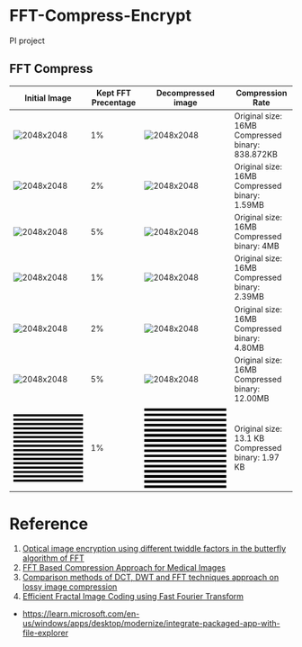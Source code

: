# FFT-Compress-Encrypt
PI project

## FFT Compress


| Initial Image | Kept FFT Precentage | Decompressed image | Compression Rate |
|---|---|---|---|
|![2048x2048](./data/lamp-test_bw.bmp) | 1% | ![2048x2048](./data/lamp-test_bw_compressed_decompressed_01.bmp) | Original size: 16MB <br> Compressed binary: 838.872KB |
|![2048x2048](./data/lamp-test_bw.bmp) | 2% | ![2048x2048](./data/lamp-test_bw_compressed_decompressed_02.bmp) | Original size: 16MB <br> Compressed binary: 1.59MB |
|![2048x2048](./data/lamp-test_bw.bmp) | 5% | ![2048x2048](./data/lamp-test_bw_compressed_decompressed_05.bmp) | Original size: 16MB <br> Compressed binary: 4MB |
|![2048x2048](./data/lamp-test.bmp) | 1% | ![2048x2048](./data/lamp-test_compressed_decompressed_01.bmp) | Original size: 16MB <br> Compressed binary: 2.39MB |
|![2048x2048](./data/lamp-test.bmp) | 2% | ![2048x2048](./data/lamp-test_compressed_decompressed_02.bmp) | Original size: 16MB <br> Compressed binary: 4.80MB |
|![2048x2048](./data/lamp-test.bmp) | 5% | ![2048x2048](./data/lamp-test_compressed_decompressed_05.bmp) | Original size: 16MB <br> Compressed binary: 12.00MB |
|![1024x1024](./data/img-1024-s32H_1.bmp) | 1% | ![1024x1024](./data/img-1024-s32H_1_compressed_decompressed.bmp) | Original size: 13.1 KB <br> Compressed binary: 1.97 KB |


# Reference
1. [Optical image encryption using different twiddle factors in the butterfly algorithm of FFT](https://www.sciencedirect.com/science/article/pii/S0030401820311263?ref=pdf_download&fr=RR-2&rr=821ca33efbc0284e)
2. [FFT Based Compression Approach for Medical Images](https://www.ripublication.com/ijaer18/ijaerv13n6_54.pdf)
3. [Comparison methods of DCT, DWT and FFT techniques approach on lossy image compression](https://ieeexplore.ieee.org/stamp/stamp.jsp?arnumber=8308126)
4. [Efficient Fractal Image Coding using Fast Fourier Transform ](https://core.ac.uk/download/pdf/233149698.pdf)

- https://learn.microsoft.com/en-us/windows/apps/desktop/modernize/integrate-packaged-app-with-file-explorer
